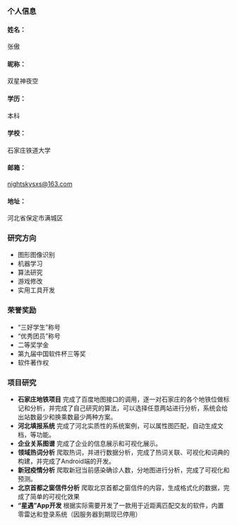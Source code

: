 ### 个人信息
#### 姓名：
张傲
#### 昵称：
双星神夜空
#### 学历：
本科
#### 学校：
石家庄铁道大学
#### 邮箱：
nightskysxs@163.com
#### 地址：
河北省保定市满城区
### 研究方向
- 图形图像识别
- 机器学习
- 算法研究
- 游戏修改
- 实用工具开发
### 荣誉奖励
- “三好学生”称号
- “优秀团员”称号
- 二等奖学金
- 第九届中国软件杯三等奖
- 软件著作权
### 项目研究
- **石家庄地铁项目**
完成了百度地图接口的调用，逐一对石家庄的各个地铁位做标记和分析，并完成了自己研究的算法，可以选择任意两站进行分析，系统会给出站数最少和换乘数最少两种方案。
- **河北填报系统**
完成了河北实质性的系统案例，可以属性图匹配，自动生成文档，等功能。
- **企业关系图谱**
完成了企业的信息展示和可视化展示。
- **领域热词分析**
爬取热词，并进行数据分析，完成了热词关联、可视化和词典的构建，并完成了Android端的开发。
- **新冠疫情分析**
爬取新冠当前感染确诊人数，分地图进行分析，完成了可视化和预测。
- **北京首都之窗信件分析**
爬取北京首都之窗信件的内容，生成格式化的数据，完成了简单的可视化效果
- **“星遇”App开发**
根据实际需要开发了一款用于近距离匹配交友的软件，内置零雷达和登录系统（因服务器到期现已停用）
